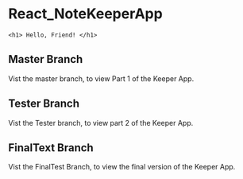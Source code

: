 # React_NoteKeeperApp

```
<h1> Hello, Friend! </h1>
```

## Master Branch 

Vist the master branch, to view Part 1 of the Keeper App.

## Tester Branch

Vist the Tester branch, to view part 2 of the Keeper App.

## FinalText Branch

Vist the FinalTest Branch, to view the final version of the Keeper App.

